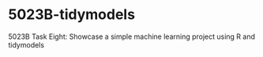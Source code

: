 # 5023B-tidymodels
5023B Task Eight: Showcase a simple machine learning project using R and tidymodels
